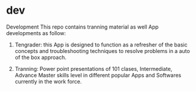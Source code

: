 # dev
Development
This repo contains tranning material as well App developments as follow:
1) Tengrader: this App is designed to function as a refresher of the basic
	concepts and troubleshooting techniques to resolve problems in a
	auto of the box approach.





2) Tranning: Power point presentations of 101 clases, Intermediate, Advance
	Master skills level in different popular Apps and Softwares currently
	in the work force.
 
